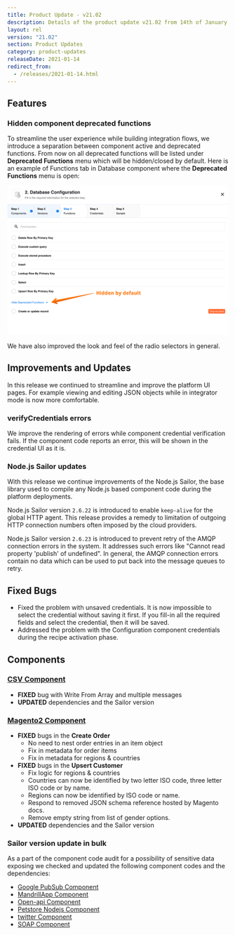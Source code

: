 ```yaml
---
title: Product Update - v21.02
description: Details of the product update v21.02 from 14th of January 2021.
layout: rel
version: "21.02"
section: Product Updates
category: product-updates
releaseDate: 2021-01-14
redirect_from:
  - /releases/2021-01-14.html
---
```


## Features

### Hidden component deprecated functions

To streamline the user experience while building integration flows, we introduce a separation
between component active and deprecated functions. From now on all
deprecated functions will be listed under **Deprecated Functions**
menu which will be hidden/closed by default. Here is an example of Functions tab
in Database component where the **Deprecated Functions** menu is open:

![Deprecated Functions](/assets/img/RN/2102/hidden-functions.png)

We have also improved the look and feel of the radio selectors in general.

## Improvements and Updates

In this release we continued to streamline and improve the platform
UI pages. For example viewing and editing JSON objects while in integrator mode
is now more comfortable.

### verifyCredentials errors

We improve the rendering of errors while component credential verification fails. If the
component code reports an error, this will be shown in the credential UI as it is.

### Node.js Sailor updates

With this release we continue improvements of the Node.js Sailor, the base
library used to compile any Node.js based component code during the platform deployments.

Node.js Sailor version `2.6.22` is introduced to enable `keep-alive` for the global
HTTP agent. This release provides a remedy to limitation of outgoing HTTP connection
numbers often imposed by the cloud providers.

Node.js Sailor version `2.6.23` is introduced to prevent retry of the AMQP
connection errors in the system. It addresses such errors like
"Cannot read property 'publish' of undefined". In general, the AMQP connection
errors contain no data which can be used to put back into the message queues to retry.

## Fixed Bugs

*   Fixed the problem with unsaved credentials. It is now impossible to select the credential without saving it first. If you fill-in all the required fields and select the credential, then it will be saved.
*   Addressed the problem with the Configuration component credentials during the recipe activation phase.

## Components

### [CSV Component](/components/csv/)

*   **FIXED** bug with Write From Array and multiple messages
*   **UPDATED** dependencies and the Sailor version

### [Magento2 Component](/components/magento2/)

*   **FIXED** bugs in the **Create Order**
    *   No need to nest order entries in an item object
    *   Fix in metadata for order items
    *   Fix in metadata for regions & countries
*   **FIXED** bugs in the **Upsert Customer**
    *   Fix logic for regions & countries
    *   Countries can now be identified by two letter ISO code, three letter ISO code or by name.
    *   Regions can now be identified by ISO code or name.
    *   Respond to removed JSON schema reference hosted by Magento docs.
    *   Remove empty string from list of gender options.
*   **UPDATED** dependencies and the Sailor version


### Sailor version update in bulk

As a part of the component code audit for a possibility of sensitive data
exposing we checked and updated the following component codes and the dependencies:

*   [Google PubSub Component](/components/google-pubsub/)
*   [MandrillApp Component](/components/mandrillapp/)
*   [Open-api Component](/components/open-api/)
*   [Petstore Nodejs Component](/components/petstore-nodejs/)
*   [twitter Component](/components/twitter/)
*   [SOAP Component](/components/soap/)

